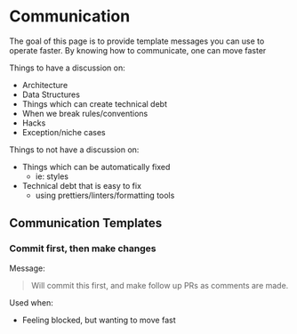 # Communication

The goal of this page is to provide template messages you can use to operate faster. By knowing how to communicate, one can move faster

Things to have a discussion on:

* Architecture
* Data Structures
* Things which can create technical debt
* When we break rules/conventions
* Hacks
* Exception/niche cases

Things to not have a discussion on:

* Things which can be automatically fixed
  * ie: styles
* Technical debt that is easy to fix
  * using prettiers/linters/formatting tools

## Communication Templates

### Commit first, then make changes

Message:

> Will commit this first, and make follow up PRs as comments are made.

Used when:

* Feeling blocked, but wanting to move fast

